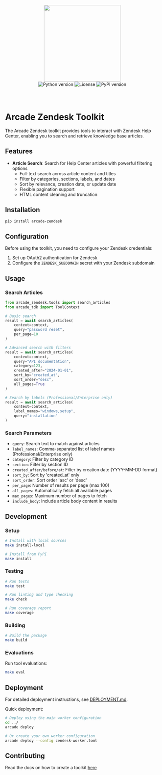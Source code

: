 <div style="display: flex; justify-content: center; align-items: center;">
  <img
    src="https://docs.arcade.dev/images/logo/arcade-logo.png"
    style="width: 250px;"
  >
</div>

<div style="display: flex; justify-content: center; align-items: center; margin-bottom: 8px;">
  <img src="https://img.shields.io/badge/python-3.10+-blue.svg" alt="Python version" style="margin: 0 2px;">
  <img src="https://img.shields.io/badge/license-MIT-green.svg" alt="License" style="margin: 0 2px;">
  <img src="https://img.shields.io/pypi/v/arcade_zendesk" alt="PyPI version" style="margin: 0 2px;">
</div>


<br>
<br>

# Arcade Zendesk Toolkit

The Arcade Zendesk toolkit provides tools to interact with Zendesk Help Center, enabling you to search and retrieve knowledge base articles.

## Features

- **Article Search**: Search for Help Center articles with powerful filtering options
  - Full-text search across article content and titles
  - Filter by categories, sections, labels, and dates
  - Sort by relevance, creation date, or update date
  - Flexible pagination support
  - HTML content cleaning and truncation

## Installation

```bash
pip install arcade-zendesk
```

## Configuration

Before using the toolkit, you need to configure your Zendesk credentials:

1. Set up OAuth2 authentication for Zendesk
2. Configure the `ZENDESK_SUBDOMAIN` secret with your Zendesk subdomain

## Usage

### Search Articles

```python
from arcade_zendesk.tools import search_articles
from arcade_tdk import ToolContext

# Basic search
result = await search_articles(
    context=context,
    query="password reset",
    per_page=10
)

# Advanced search with filters
result = await search_articles(
    context=context,
    query="API documentation",
    category=123,
    created_after="2024-01-01",
    sort_by="created_at",
    sort_order="desc",
    all_pages=True
)

# Search by labels (Professional/Enterprise only)
result = await search_articles(
    context=context,
    label_names="windows,setup",
    query="installation"
)
```

### Search Parameters

- `query`: Search text to match against articles
- `label_names`: Comma-separated list of label names (Professional/Enterprise only)
- `category`: Filter by category ID
- `section`: Filter by section ID
- `created_after/before/at`: Filter by creation date (YYYY-MM-DD format)
- `sort_by`: Sort by 'created_at' only
- `sort_order`: Sort order 'asc' or 'desc'
- `per_page`: Number of results per page (max 100)
- `all_pages`: Automatically fetch all available pages
- `max_pages`: Maximum number of pages to fetch
- `include_body`: Include article body content in results

## Development

### Setup

```bash
# Install with local sources
make install-local

# Install from PyPI
make install
```

### Testing

```bash
# Run tests
make test

# Run linting and type checking
make check

# Run coverage report
make coverage
```

### Building

```bash
# Build the package
make build
```

### Evaluations

Run tool evaluations:
```bash
make eval
```

## Deployment

For detailed deployment instructions, see [DEPLOYMENT.md](./DEPLOYMENT.md).

Quick deployment:
```bash
# Deploy using the main worker configuration
cd ../
arcade deploy

# Or create your own worker configuration
arcade deploy --config zendesk-worker.toml
```

## Contributing

Read the docs on how to create a toolkit [here](https://docs.arcade.dev/home/build-tools/create-a-toolkit)
